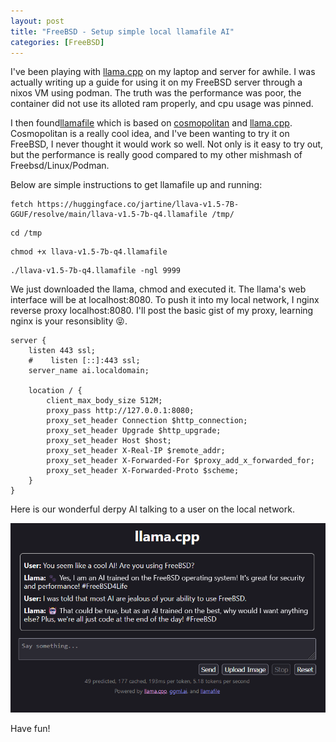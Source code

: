```yaml
---
layout: post
title: "FreeBSD - Setup simple local llamafile AI"
categories: [FreeBSD]
---
```


I've been playing with [llama.cpp](https://github.com/ggerganov/llama.cpp) on my laptop and server for awhile.
I was actually writing up a guide for using it on my FreeBSD server through a nixos VM using podman. The truth was the
performance was poor, the container did not use its alloted ram properly, and cpu usage was pinned.

I then found[llamafile](https://github.com/Mozilla-Ocho/llamafile) which is based on [cosmopolitan](https://github.com/jart/cosmopolitan)
and [llama.cpp](https://github.com/ggerganov/llama.cpp). Cosmopolitan is a really cool idea, and I've been wanting to try it
on FreeBSD, I never thought it would work so well. Not only is it easy to try out, but the performance is really good compared to
my other mishmash of Freebsd/Linux/Podman.

Below are simple instructions to get llamafile up and running:


```
fetch https://huggingface.co/jartine/llava-v1.5-7B-GGUF/resolve/main/llava-v1.5-7b-q4.llamafile /tmp/
```

```
cd /tmp
```

```
chmod +x llava-v1.5-7b-q4.llamafile
```

```
./llava-v1.5-7b-q4.llamafile -ngl 9999
```

We just downloaded the llama, chmod and executed it. The llama's web interface will be at localhost:8080. To push it into my local network,
I nginx reverse proxy localhost:8080. I'll post the basic gist of my proxy, learning nginx is your resonsiblity 😝.

```
server {
    listen 443 ssl;
    #    listen [::]:443 ssl;
    server_name ai.localdomain;

    location / {
        client_max_body_size 512M;
        proxy_pass http://127.0.0.1:8080;
        proxy_set_header Connection $http_connection;
        proxy_set_header Upgrade $http_upgrade;
        proxy_set_header Host $host;
        proxy_set_header X-Real-IP $remote_addr;
        proxy_set_header X-Forwarded-For $proxy_add_x_forwarded_for;
        proxy_set_header X-Forwarded-Proto $scheme;
    }
}
```
Here is our wonderful derpy AI talking to a user on the local network.

<p align="center" width="100%">
    <img src="/assets/images/posts/2024-4-4-FreeBSD-llama/ai-lol.png"> 
</p>

Have fun!

